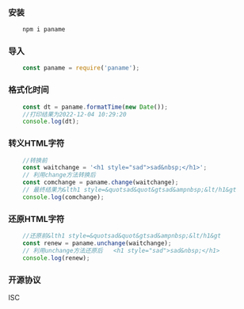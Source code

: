 ### 安装
```js
    npm i paname
```
### 导入
```js   
    const paname = require('paname');
```
### 格式化时间
```js
    const dt = paname.formatTime(new Date());
    //打印结果为2022-12-04 10:29:20
    console.log(dt);
```
### 转义HTML字符
```js
    //转换前
    const waitchange = '<h1 style="sad">sad&nbsp;</h1>';
    // 利用change方法转换后
    const comchange = paname.change(waitchange);
    // 最终结果为&lth1 style=&quotsad&quot&gtsad&ampnbsp;&lt/h1&gt
    console.log(comchange);
```
### 还原HTML字符
```js
    //还原前&lth1 style=&quotsad&quot&gtsad&ampnbsp;&lt/h1&gt
    const renew = paname.unchange(waitchange);
    // 利用unchange方法还原后   <h1 style="sad">sad&nbsp;</h1>
    console.log(renew);
```

### 开源协议
ISC